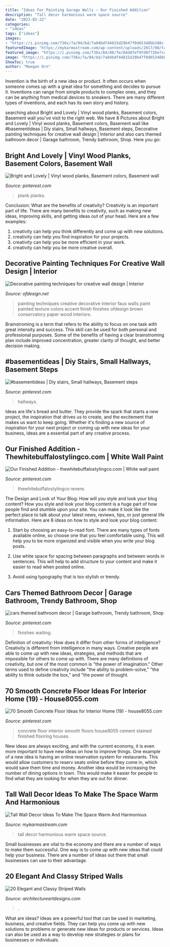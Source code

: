 ```yaml
---
title: "Ideas For Painting Garage Walls ~ Our Finished Addition"
description: "Tall decor harmonious warm space source"
date: "2023-02-22"
categories:
- "ideas"
tags: ["ideas"]
images:
- "https://i.pinimg.com/736x/7a/04/bd/7a04bdf44815d29b47f0d65348bb108c.jpg"
featuredImage: "https://mykarmastream.com/wp-content/uploads/2017/08/tall-wall-decor-12.jpg"
featured_image: "https://i.pinimg.com/736x/84/d8/fe/84d8fef9fd0f726e7cdbb1d7b9f2274d.jpg"
image: "https://i.pinimg.com/736x/7a/04/bd/7a04bdf44815d29b47f0d65348bb108c.jpg"
ShowToc: true
author: "Maegan Orn"
---
```



Invention is the birth of a new idea or product. It often occurs when someone comes up with a great idea for something and decides to pursue it. Inventions can range from simple products to complex ones, and they can be anything from medical devices to sneakers. There are many different types of inventions, and each has its own story and history.

	

		
searching about Bright and Lovely | Vinyl wood planks, Basement colors, Basement wall you've visit to the right web. We have 8 Pictures about Bright and Lovely | Vinyl wood planks, Basement colors, Basement wall like #basementideas | Diy stairs, Small hallways, Basement steps, Decorative painting techniques for creative wall design | Interior and also cars themed bathroom decor | Garage bathroom, Trendy bathroom, Shop. Here you go:
		
    
## Bright And Lovely | Vinyl Wood Planks, Basement Colors, Basement Wall

<img loading=lazy src="https://i.pinimg.com/736x/65/26/dc/6526dce9a9cd5880df2474677dbc3fd9--basement-flooring-plank-flooring.jpg" onerror="this.onerror=null;this.src='https://tse1.mm.bing.net/th?id=OIP.EddyWSYwlpZFpyCYYplV1QHaJ4&amp;pid=15.1';" alt="Bright and Lovely | Vinyl wood planks, Basement colors, Basement wall">

_Source: pinterest.com_

>plank planks. 

	

Conclusion: What are the benefits of creativity?
Creativity is an important part of life. There are many benefits to creativity, such as making new ideas, improving skills, and getting ideas out of your head. Here are a few examples: 
1. creativity can help you think differently and come up with new solutions.
2. creativity can help you find inspiration for your projects.
3. creativity can help you be more efficient in your work.
4. creativity can help you be more creative overall.

    
## Decorative Painting Techniques For Creative Wall Design | Interior

<img loading=lazy src="http://www.ofdesign.net/wp-content/uploads/files/2/5/0/decorative-painting-techniques-for-creative-wall-design-17-250.jpg" onerror="this.onerror=null;this.src='https://tse1.mm.bing.net/th?id=OIP.yQxLJ1GGwyUvOiPGEgW2cAHaNA&amp;pid=15.1';" alt="Decorative painting techniques for creative wall design | Interior">

_Source: ofdesign.net_

>painting techniques creative decorative interior faux walls paint painted texture colors accent finish finishes ofdesign brown conservatory paper wood interiors. 

	

Brainstroming is a term that refers to the ability to focus on one task with great intensity and success. This skill can be used for both personal and professional purposes. Some of the benefits of having a clear brainstroming plan include improved concentration, greater clarity of thought, and better decision making.

    
## #basementideas | Diy Stairs, Small Hallways, Basement Steps

<img loading=lazy src="https://i.pinimg.com/736x/7a/04/bd/7a04bdf44815d29b47f0d65348bb108c.jpg" onerror="this.onerror=null;this.src='https://tse1.mm.bing.net/th?id=OIP.CIjAd4p1KGRCaTivdKhivwHaJ3&amp;pid=15.1';" alt="#basementideas | Diy stairs, Small hallways, Basement steps">

_Source: pinterest.com_

>hallways. 

	

Ideas are life's bread and butter. They provide the spark that starts a new project, the inspiration that drives us to create, and the excitement that makes us want to keep going. Whether it's finding a new source of inspiration for your next project or coming up with new ideas for your business, ideas are a essential part of any creative process.

    
## Our Finished Addition - Thewhitebuffalostylingco.com | White Wall Paint

<img loading=lazy src="https://i.pinimg.com/736x/84/d8/fe/84d8fef9fd0f726e7cdbb1d7b9f2274d.jpg" onerror="this.onerror=null;this.src='https://tse1.mm.bing.net/th?id=OIP.cb6RaYXPtfDYd8Zwa9UKxgHaLH&amp;pid=15.1';" alt="Our Finished Addition - thewhitebuffalostylingco.com | White wall paint">

_Source: pinterest.com_

>thewhitebuffalostylingco revere. 

	

The Design and Look of Your Blog: How will you style and look your blog content?
How you style and look your blog content is a huge part of how people find and stumble upon your site. You can make it look like the perfect place to talk about your latest news, reviews, tips, or just general life information. Here are 8 ideas on how to style and look your blog content:
1. Start by choosing an easy-to-read font. There are many types of fonts available online, so choose one that you feel comfortable using. This will help you to be more organized and visible when you write your blog posts.

2. Use white space for spacing between paragraphs and between words in sentences. This will help to add structure to your content and make it easier to read when posted online.

3. Avoid using typography that is too stylish or trendy.

    
## Cars Themed Bathroom Decor | Garage Bathroom, Trendy Bathroom, Shop

<img loading=lazy src="https://i.pinimg.com/736x/fb/19/2b/fb192b77e93a245e775607353228b531.jpg" onerror="this.onerror=null;this.src='https://tse2.mm.bing.net/th?id=OIP.jUJT_fe3RiNINb6cpnd16wHaLL&amp;pid=15.1';" alt="cars themed bathroom decor | Garage bathroom, Trendy bathroom, Shop">

_Source: pinterest.com_

>finishes waiting. 

	

Definition of creativity: How does it differ from other forms of intelligence?
Creativity is different from intelligence in many ways. Creative people are able to come up with new ideas, strategies, and methods that are impossible for others to come up with. 
There are many definitions of creativity, but one of the most common is "the power of imagination." Other terms used to define creativity include "the ability to problem-solve," "the ability to think outside the box," and "the power of thought.

    
## 70 Smooth Concrete Floor Ideas For Interior Home (19) - House8055.com

<img loading=lazy src="https://i.pinimg.com/736x/44/2f/72/442f727cb57deb3d0a20920a03dd0aff.jpg" onerror="this.onerror=null;this.src='https://tse1.mm.bing.net/th?id=OIP.ovlTB-6r7CqPSMsP4ZHqMAHaJ6&amp;pid=15.1';" alt="70 Smooth Concrete Floor Ideas for Interior Home (19) - house8055.com">

_Source: pinterest.com_

>concrete floor interior smooth floors house8055 cement stained finished flooring houses. 

	

New ideas are always exciting, and with the current economy, it is even more important to have new ideas on how to improve things. One example of a new idea is having an online reservation system for restaurants. This would allow customers to reserv seats online before they come in, which would save them time and money. Another idea would be increasing the number of dining options in town. This would make it easier for people to find what they are looking for when they are out for dinner.

    
## Tall Wall Decor Ideas To Make The Space Warm And Harmonious

<img loading=lazy src="https://mykarmastream.com/wp-content/uploads/2017/08/tall-wall-decor-12.jpg" onerror="this.onerror=null;this.src='https://tse2.mm.bing.net/th?id=OIP.OEIkSoiv5mMG8k3f4ckYOwDGEs&amp;pid=15.1';" alt="Tall Wall Decor Ideas To Make The Space Warm And Harmonious">

_Source: mykarmastream.com_

>tall decor harmonious warm space source. 

	

Small businesses are vital to the economy and there are a number of ways to make them successful. One way is to come up with new ideas that could help your business. There are a number of ideas out there that small businesses can use to their advantage.

    
## 20 Elegant And Classy Striped Walls

<img loading=lazy src="http://www.architectureartdesigns.com/wp-content/uploads/2013/06/517.jpg" onerror="this.onerror=null;this.src='https://tse3.mm.bing.net/th?id=OIP.WY2tHdSRW2g2DYsObQwinwAAAA&amp;pid=15.1';" alt="20 Elegant and Classy Striped Walls">

_Source: architectureartdesigns.com_

>. 

	

What are ideas?
Ideas are a powerful tool that can be used in marketing, business, and creative fields. They can help you come up with new solutions to problems or generate new ideas for products or services. Ideas can also be used as a way to develop new strategies or plans for businesses or individuals.

